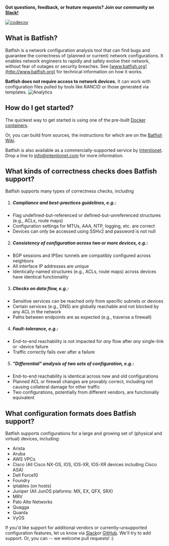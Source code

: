 
**Got questions, feedback, or feature requests? Join our community on [Slack!](https://join.slack.com/t/batfish-org/shared_invite/enQtMzA0Nzg2OTAzNzQ1LTUxOTJlY2YyNTVlNGQ3MTJkOTIwZTU2YjY3YzRjZWFiYzE4ODE5ODZiNjA4NGI5NTJhZmU2ZTllOTMwZDhjMzA)**

[![codecov](https://codecov.io/gh/batfish/batfish/branch/master/graph/badge.svg)](https://codecov.io/gh/batfish/batfish)

## What is Batfish?

Batfish is a network configuration analysis tool that can find bugs and guarantee the correctness of (planned or current) network configurations. It enables network engineers to rapidly and safely evolve their network, without fear of outages or security breaches. See [www.batfish.org](http://www.batfish.org) for technical information on how it works.

**Batfish does not require access to network devices.** It can work with configuration files pulled by tools like RANCID or those generated via templates. ![Analytics](https://ga-beacon.appspot.com/UA-100596389-3/open-source/batfish?pixel&useReferer)

## How do I get started?

The quickest way to get started is using one of the pre-built [Docker containers](https://github.com/batfish/docker/).

Or, you can build from sources, the instructions for which are on the [Batfish Wiki](https://github.com/batfish/batfish/wiki).

Batfish is also available as a commercially-supported service by [Intentionet](https://www.intentionet.com). Drop a line to [info@intentionet.com](mailto:info@intentionet.com) for more information.

## What kinds of correctness checks does Batfish support?

Batfish supports many types of correctness checks, including

1. ##### Compliance and best-practices guidelines, e.g.:
  - Flag undefined-but-referenced or defined-but-unreferenced structures (e.g., ACLs, route maps)
  - Configuration settings for MTUs, AAA, NTP, logging, etc. are correct
  - Devices can only be accessed using SSHv2 and password is not null

2. ##### Consistency of configuration across two or more devices, e.g.:
  - BGP sessions and IPSec tunnels are compatibly configured across neighbors
  - All interface IP addresses are unique
  - Identically-named structures (e.g., ACLs, route maps) across devices have identical functionality

3. ##### Checks on data flow, e.g.:
  - Sensitive services can be reached only from specific subnets or devices
  - Certain services (e.g., DNS) are globally reachable and not blocked by any ACL in the network
  - Paths between endpoints are as expected (e.g., traverse a firewall)

4. ##### Fault-tolerance, e.g.:
  - End-to-end reachability is not impacted for *any* flow after *any* single-link or -device failure
  - Traffic correctly fails over after a failure

5. ##### "Differential" analysis of two sets of configuration, e.g.:
  - End-to-end reachability is identical across new and old configurations
  - Planned ACL or firewall changes are provably correct, including not causing collateral damage for other traffic
  - Two configurations, potentially from different vendors, are functionally equivalent

## What configuration formats does Batfish support?

Batfish supports configurations for a large and growing set of (physical and virtual) devices, including:
  - Arista
  - Aruba
  - AWS VPCs
  - Cisco (All Cisco NX-OS, IOS, IOS-XR, IOS-XR devices including Cisco ASA)
  - Dell Force10
  - Foundry
  - iptables (on hosts)
  - Juniper (All JunOS plaforms: MX, EX, QFX, SRX)
  - MRV
  - Palo Alto Networks
  - Quagga
  - Quanta
  - VyOS

If you'd like support for additional vendors or currently-unsupported configuration features, let us know via [Slack](https://join.slack.com/t/batfish-org/shared_invite/enQtMzA0Nzg2OTAzNzQ1LTUxOTJlY2YyNTVlNGQ3MTJkOTIwZTU2YjY3YzRjZWFiYzE4ODE5ODZiNjA4NGI5NTJhZmU2ZTllOTMwZDhjMzA)or [GitHub](https://github.com/batfish/batfish/issues/new). We'll try to add support. Or, you can -- we welcome pull requests! :)
